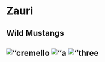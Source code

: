# Zauri
<h2> Wild Mustangs <h2>
<img src= “mustang-image-one.jpg” alt= “cremello mustang stallion watching his herd” />
<img src = “mustang-image-two.jpg” alt = “a female and male wild mustang touch noses”/>
<img src = “mustang-image-three.jpg” alt = “three wild mustangs running together”/>
